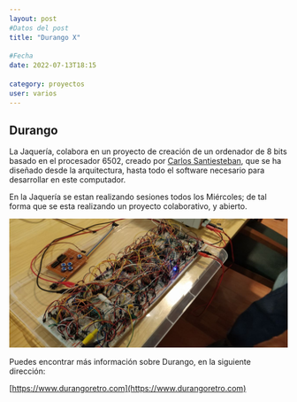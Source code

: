 ```yaml
---
layout: post
#Datos del post
title: "Durango X"

#Fecha
date: 2022-07-13T18:15

category: proyectos
user: varios
---
```


## Durango

La Jaquería, colabora en un proyecto de creación de un ordenador de 8 bits basado en el procesador 6502, creado por [Carlos Santiesteban](https://twitter.com/zuiko21), que se ha diseñado desde la arquitectura, hasta todo el software necesario para desarrollar en este computador.

En la Jaquería se estan realizando sesiones todos los Miércoles; de tal forma que se esta realizando un proyecto colaborativo, y abierto.

![Durango X](/recursos/durango/durango1.jpg)

Puedes encontrar más información sobre Durango, en la siguiente dirección:

[https://www.durangoretro.com](https://www.durangoretro.com)
